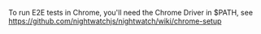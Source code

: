 To run E2E tests in Chrome, you'll need the Chrome Driver in $PATH, see https://github.com/nightwatchjs/nightwatch/wiki/chrome-setup
